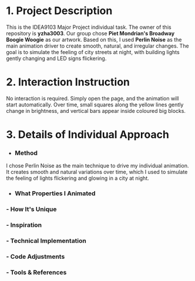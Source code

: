 # 1. Project Description
This is the IDEA9103 Major Project individual task. The owner of this repository is **yzha3003**. Our group chose **Piet Mondrian's Broadway Boogie Woogie** as our artwork. Based on this, I used **Perlin Noise** as the main animation driver to create smooth, natural, and irregular changes. The goal is to simulate the feeling of city streets at night, with building lights gently changing and LED signs flickering.

# 2. Interaction Instruction
No interaction is required. Simply open the page, and the animation will start automatically. Over time, small squares along the yellow lines gently change in brightness, and vertical bars appear inside coloured big blocks.

# 3. Details of Individual Approach
- ### Method
I chose Perlin Noise as the main technique to drive my individual animation. It creates smooth and natural variations over time, which I used to simulate the feeling of lights flickering and glowing in a city at night.
- ### What Properties I Animated

### - How It's Unique
### - Inspiration
### - Technical Implementation
### - Code Adjustments
### - Tools & References 


